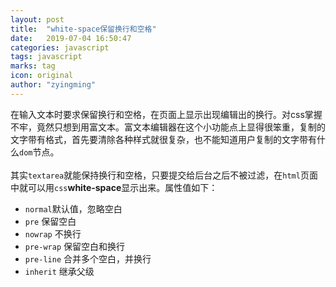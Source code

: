 ```yaml
---
layout: post
title:  "white-space保留换行和空格"
date:   2019-07-04 16:50:47
categories: javascript
tags: javascript
marks: tag
icon: original
author: "zyingming"
---
```

在输入文本时要求保留换行和空格，在页面上显示出现编辑出的换行。对css掌握不牢，竟然只想到用富文本。富文本编辑器在这个小功能点上显得很笨重，复制的文字带有格式，首先要清除各种样式就很复杂，也不能知道用户复制的文字带有什么`dom`节点。<br />   
其实`textarea`就能保持换行和空格，只要提交给后台之后不被过滤，在`html`页面中就可以用`css`**white-space**显示出来。属性值如下：
- `normal`默认值，忽略空白
- `pre` 保留空白
- `nowrap` 不换行
- `pre-wrap` 保留空白和换行
- `pre-line` 合并多个空白，并换行
- `inherit` 继承父级